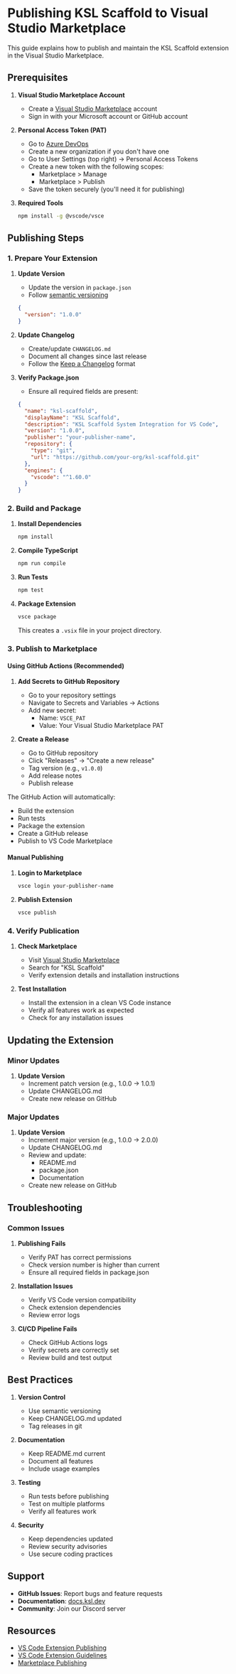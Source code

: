 # Publishing KSL Scaffold to Visual Studio Marketplace

This guide explains how to publish and maintain the KSL Scaffold extension in the Visual Studio Marketplace.

## Prerequisites

1. **Visual Studio Marketplace Account**
   - Create a [Visual Studio Marketplace](https://marketplace.visualstudio.com/) account
   - Sign in with your Microsoft account or GitHub account

2. **Personal Access Token (PAT)**
   - Go to [Azure DevOps](https://dev.azure.com)
   - Create a new organization if you don't have one
   - Go to User Settings (top right) → Personal Access Tokens
   - Create a new token with the following scopes:
     - Marketplace > Manage
     - Marketplace > Publish
   - Save the token securely (you'll need it for publishing)

3. **Required Tools**
   ```bash
   npm install -g @vscode/vsce
   ```

## Publishing Steps

### 1. Prepare Your Extension

1. **Update Version**
   - Update the version in `package.json`
   - Follow [semantic versioning](https://semver.org/)
   ```json
   {
     "version": "1.0.0"
   }
   ```

2. **Update Changelog**
   - Create/update `CHANGELOG.md`
   - Document all changes since last release
   - Follow the [Keep a Changelog](https://keepachangelog.com/) format

3. **Verify Package.json**
   - Ensure all required fields are present:
   ```json
   {
     "name": "ksl-scaffold",
     "displayName": "KSL Scaffold",
     "description": "KSL Scaffold System Integration for VS Code",
     "version": "1.0.0",
     "publisher": "your-publisher-name",
     "repository": {
       "type": "git",
       "url": "https://github.com/your-org/ksl-scaffold.git"
     },
     "engines": {
       "vscode": "^1.60.0"
     }
   }
   ```

### 2. Build and Package

1. **Install Dependencies**
   ```bash
   npm install
   ```

2. **Compile TypeScript**
   ```bash
   npm run compile
   ```

3. **Run Tests**
   ```bash
   npm test
   ```

4. **Package Extension**
   ```bash
   vsce package
   ```
   This creates a `.vsix` file in your project directory.

### 3. Publish to Marketplace

#### Using GitHub Actions (Recommended)

1. **Add Secrets to GitHub Repository**
   - Go to your repository settings
   - Navigate to Secrets and Variables → Actions
   - Add new secret:
     - Name: `VSCE_PAT`
     - Value: Your Visual Studio Marketplace PAT

2. **Create a Release**
   - Go to GitHub repository
   - Click "Releases" → "Create a new release"
   - Tag version (e.g., `v1.0.0`)
   - Add release notes
   - Publish release

The GitHub Action will automatically:
- Build the extension
- Run tests
- Package the extension
- Create a GitHub release
- Publish to VS Code Marketplace

#### Manual Publishing

1. **Login to Marketplace**
   ```bash
   vsce login your-publisher-name
   ```

2. **Publish Extension**
   ```bash
   vsce publish
   ```

### 4. Verify Publication

1. **Check Marketplace**
   - Visit [Visual Studio Marketplace](https://marketplace.visualstudio.com/)
   - Search for "KSL Scaffold"
   - Verify extension details and installation instructions

2. **Test Installation**
   - Install the extension in a clean VS Code instance
   - Verify all features work as expected
   - Check for any installation issues

## Updating the Extension

### Minor Updates

1. **Update Version**
   - Increment patch version (e.g., 1.0.0 → 1.0.1)
   - Update CHANGELOG.md
   - Create new release on GitHub

### Major Updates

1. **Update Version**
   - Increment major version (e.g., 1.0.0 → 2.0.0)
   - Update CHANGELOG.md
   - Review and update:
     - README.md
     - package.json
     - Documentation
   - Create new release on GitHub

## Troubleshooting

### Common Issues

1. **Publishing Fails**
   - Verify PAT has correct permissions
   - Check version number is higher than current
   - Ensure all required fields in package.json

2. **Installation Issues**
   - Verify VS Code version compatibility
   - Check extension dependencies
   - Review error logs

3. **CI/CD Pipeline Fails**
   - Check GitHub Actions logs
   - Verify secrets are correctly set
   - Review build and test output

## Best Practices

1. **Version Control**
   - Use semantic versioning
   - Keep CHANGELOG.md updated
   - Tag releases in git

2. **Documentation**
   - Keep README.md current
   - Document all features
   - Include usage examples

3. **Testing**
   - Run tests before publishing
   - Test on multiple platforms
   - Verify all features work

4. **Security**
   - Keep dependencies updated
   - Review security advisories
   - Use secure coding practices

## Support

- **GitHub Issues**: Report bugs and feature requests
- **Documentation**: [docs.ksl.dev](https://docs.ksl.dev)
- **Community**: Join our Discord server

## Resources

- [VS Code Extension Publishing](https://code.visualstudio.com/api/working-with-extensions/publishing-extension)
- [VS Code Extension Guidelines](https://code.visualstudio.com/api/references/extension-guidelines)
- [Marketplace Publishing](https://docs.microsoft.com/en-us/azure/devops/extend/publish/overview) 
